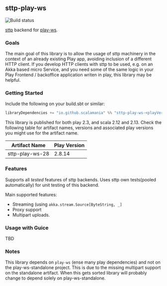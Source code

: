 ## sttp-play-ws ##

![Build status](https://github.com/scalamania/sttp-play-ws/actions/workflows/ci.yml/badge.svg)

[sttp][sttp] backend for [play-ws][playws].

### Goals ###

The main goal of this library is to allow the usage of sttp machinery in the context of an already existing Play app, avoiding inclusion of a different HTTP client.
If you develop HTTP clients with sttp to be used, e.g. on an Akka based micro Service, and you need some of the same logic in your Play Frontend / backoffice application writen in play, this library may be helpful.


### Getting Started ###
 
Include the following on your build.sbt or similar:
 

```scala
libraryDependencies += "io.github.scalamania" %% "sttp-play-ws-<playVersion>" % "<latest>"
```

This library is published for both play 2.3, and scala 2.12 and 2.13.
Check the following table for artifact names, versions and associated play versions you might use for the artifact name.

| Artifact Name   | Play Version |
|-----------------|--------------|
| sttp-play-ws-28 | 2.8.14       |

### Features ###

Supports all *tested* features of sttp backends. Uses sttp own tests(pooled automatically) for unit testing of this backend.

Main supported features:

* Streaming (using `akka.stream.Source[ByteString, _]`
* Proxy support
* Multipart uploads.



### Usage with Guice ###

TBD


### Notes ###

This library depends on `play-ws` (ense many play dependencies) and not on the play-ws-standalone project. This is due to the missing multipart support on the standalone artifact.
When this gets sorted library will probably change to depend solely on play-ws-standalone.






[sttp]: https://github.com/softwaremill/sttp
[playws]: https://github.com/playframework/play-ws

